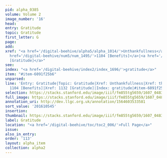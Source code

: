 ```yaml
---
pid: alpha_0385
volume: Volume 2
image_number: '16'
head:
entry: Gratitude
topic: Gratitude
first_letter: G
page:
add:
xref: "<a href='/digital-beehive/alpha5/alpha_1014/'>Unthankfullness</a>|<a href='/digital-beehive/alpha5/alpha_0954/'>thanks</a>|<a
  href='/digital-beehive/num5/num_1495/'>1104 [Benefits]</a>|<a href='/digital-beehive/num5/num_1538/'>1132
  [Gratitude]</a>"
see:
index: "<a href='/digital-beehive/index2/index_1696/'>gratitude</a>"
item: "#item-6091f25b6"
unparsed:
line: 'Entry: Gratitude|Topic: Gratitude|Xref: Unthankfullness|Xref: thanks|Xref:
  1104 [Benefits]|Xref: 1132 [Gratitude]|Index: gratitude|#item-6091f25b6'
selection: https://stacks.stanford.edu/image/iiif/fm855tg5659/1607_0483/778,545,2988,588/full/0/default.jpg
full_image: https://stacks.stanford.edu/image/iiif/fm855tg5659/1607_0483/full/full/0/default.jpg
annotation_uri: http://dev.llgc.org.uk/annotation/1564603533581
sort_value: '201610545'
insertion:
thumbnail: https://stacks.stanford.edu/image/iiif/fm855tg5659/1607_0483/778,545,600,180/250,/0/default.jpg
label: Gratitude
location: "<a href='/digital-beehive/toc/toc2_006/'>Full Page</a>"
issue:
also_in_entry:
order: '113'
layout: alpha_item
collection: alpha2
---
```

